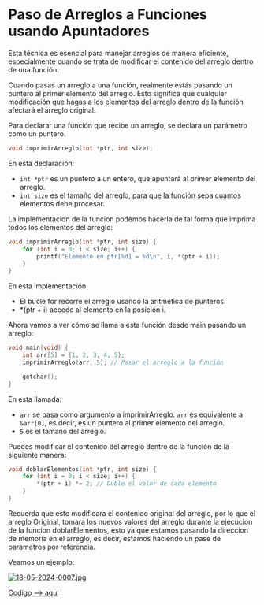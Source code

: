 # Paso de Arreglos a Funciones usando Apuntadores

 Esta técnica es esencial para manejar arreglos de manera eficiente, especialmente cuando se trata de modificar el contenido del arreglo dentro de una función.

Cuando pasas un arreglo a una función, realmente estás pasando un puntero al primer elemento del arreglo. Esto significa que cualquier modificación que hagas a los elementos del arreglo dentro de la función afectará el arreglo original.

Para declarar una función que recibe un arreglo, se declara un parámetro como un puntero.

```c
void imprimirArreglo(int *ptr, int size);
```

En esta declaración:

- `int *ptr` es un puntero a un entero, que apuntará al primer elemento del arreglo.
- `int size` es el tamaño del arreglo, para que la función sepa cuántos elementos debe procesar.

La implementacion de la funcion podemos hacerla de tal forma que imprima todos los elementos del arreglo:

```c
void imprimirArreglo(int *ptr, int size) {
    for (int i = 0; i < size; i++) {
        printf("Elemento en ptr[%d] = %d\n", i, *(ptr + i));
    }
}
```

En esta implementación:

- El bucle for recorre el arreglo usando la aritmética de punteros.
- *(ptr + i) accede al elemento en la posición i.

Ahora vamos a ver cómo se llama a esta función desde main pasando un arreglo:

```c
void main(void) {
    int arr[5] = {1, 2, 3, 4, 5};
    imprimirArreglo(arr, 5); // Pasar el arreglo a la función

    getchar();
}
```

En esta llamada:

- `arr` se pasa como argumento a imprimirArreglo. `arr` es equivalente a `&arr[0]`, es decir, es un puntero al primer elemento del arreglo.
- `5` es el tamaño del arreglo.

Puedes modificar el contenido del arreglo dentro de la función de la siguiente manera:

```c
void doblarElementos(int *ptr, int size) {
    for (int i = 0; i < size; i++) {
        *(ptr + i) *= 2; // Doble el valor de cada elemento
    }
}
```

Recuerda que esto modificara el contenido original del arreglo, por lo que el arreglo Original, tomara los nuevos valores del arreglo durante la ejecucion de la funcion doblarElementos, esto ya que estamos pasando la direccion de memoria en el arreglo, es decir, estamos haciendo un pase de parametros por referencia.

Veamos un ejemplo:

[![18-05-2024-0007.jpg](https://i.postimg.cc/3whbnN8V/18-05-2024-0007.jpg)](https://postimg.cc/dhWB0qTj)


[Codigo --> aqui](arreglosFunciones.c)